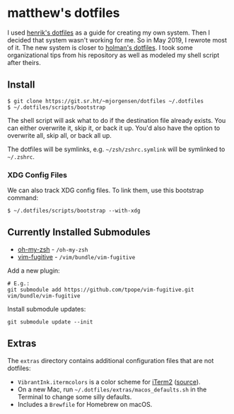 # matthew's dotfiles

I used [henrik's dotfiles](https://github.com/henrik/dotfiles) as a
guide for creating my own system. Then I decided that system wasn't
working for me. So in May 2019, I rewrote most of it. The new system is
closer to [holman's dotfiles](https://github.com/holman/dotfiles). I
took some organizational tips from his repository as well as modeled my
shell script after theirs.

## Install

```
$ git clone https://git.sr.ht/~mjorgensen/dotfiles ~/.dotfiles
$ ~/.dotfiles/scripts/bootstrap
```

The shell script will ask what to do if the destination file already
exists. You can either overwrite it, skip it, or back it up. You'd also
have the option to overwrite all, skip all, or back all up.

The dotfiles will be symlinks, e.g. `~/zsh/zshrc.symlink` will be
symlinked to `~/.zshrc`.

### XDG Config Files

We can also track XDG config files. To link them, use this bootstrap
command:

```
$ ~/.dotfiles/scripts/bootstrap --with-xdg
```

## Currently Installed Submodules

- [oh-my-zsh][oh-my-zsh] - `/oh-my-zsh`
- [vim-fugitive][vim-fugitive] - `/vim/bundle/vim-fugitive`

[oh-my-zsh]: https://github.com/robbyrussell/oh-my-zsh
[vim-fugitive]: https://github.com/tpope/vim-fugitive.git

Add a new plugin:

```
# E.g.:
git submodule add https://github.com/tpope/vim-fugitive.git vim/bundle/vim-fugitive
```

Install submodule updates:

```
git submodule update --init
```

## Extras

The `extras` directory contains additional configuration files that are
not dotfiles:

* `VibrantInk.itermcolors` is a color scheme for [iTerm2][it2] 
  ([source][VIsource]).
* On a new Mac, run `~/.dotfiles/extras/macos_defaults.sh` in the
  Terminal to change some silly defaults.
* Includes a `Brewfile` for Homebrew on macOS.

[it2]: http://www.iterm2.com/
[VIsource]: https://github.com/asanghi/vibrantinklion
